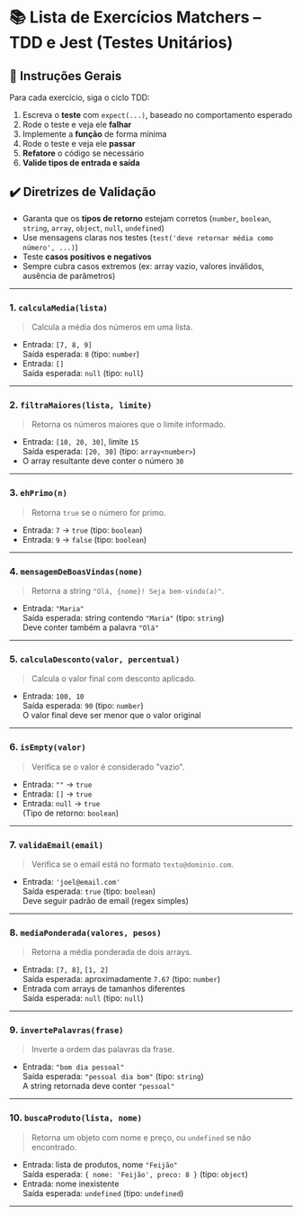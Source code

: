 
# 📚 Lista de Exercícios Matchers – TDD e Jest (Testes Unitários)

## 🧪 Instruções Gerais

Para cada exercício, siga o ciclo TDD:

1. Escreva o **teste** com `expect(...)`, baseado no comportamento esperado
2. Rode o teste e veja ele **falhar**
3. Implemente a **função** de forma mínima
4. Rode o teste e veja ele **passar**
5. **Refatore** o código se necessário
6. **Valide tipos de entrada e saída**

## ✔️ Diretrizes de Validação

- Garanta que os **tipos de retorno** estejam corretos (`number`, `boolean`, `string`, `array`, `object`, `null`, `undefined`)
- Use mensagens claras nos testes (`test('deve retornar média como número', ...)`)
- Teste **casos positivos e negativos**
- Sempre cubra casos extremos (ex: array vazio, valores inválidos, ausência de parâmetros)

---

### 1. `calculaMedia(lista)`
> Calcula a média dos números em uma lista.

- Entrada: `[7, 8, 9]`  
  Saída esperada: `8` (tipo: `number`)
- Entrada: `[]`  
  Saída esperada: `null` (tipo: `null`)

---

### 2. `filtraMaiores(lista, limite)`
> Retorna os números maiores que o limite informado.

- Entrada: `[10, 20, 30]`, limite `15`  
  Saída esperada: `[20, 30]` (tipo: `array<number>`)
- O array resultante deve conter o número `30`

---

### 3. `ehPrimo(n)`
> Retorna `true` se o número for primo.

- Entrada: `7` → `true` (tipo: `boolean`)
- Entrada: `9` → `false` (tipo: `boolean`)

---

### 4. `mensagemDeBoasVindas(nome)`
> Retorna a string `"Olá, {nome}! Seja bem-vindo(a)"`.

- Entrada: `"Maria"`  
  Saída esperada: string contendo `"Maria"` (tipo: `string`)  
  Deve conter também a palavra `"Olá"`

---

### 5. `calculaDesconto(valor, percentual)`
> Calcula o valor final com desconto aplicado.

- Entrada: `100, 10`  
  Saída esperada: `90` (tipo: `number`)  
  O valor final deve ser menor que o valor original

---

### 6. `isEmpty(valor)`
> Verifica se o valor é considerado "vazio".

- Entrada: `""` → `true`  
- Entrada: `[]` → `true`  
- Entrada: `null` → `true`  
  (Tipo de retorno: `boolean`)

---

### 7. `validaEmail(email)`
> Verifica se o email está no formato `texto@dominio.com`.

- Entrada: `'joel@email.com'`  
  Saída esperada: `true` (tipo: `boolean`)  
  Deve seguir padrão de email (regex simples)

---

### 8. `mediaPonderada(valores, pesos)`
> Retorna a média ponderada de dois arrays.

- Entrada: `[7, 8]`, `[1, 2]`  
  Saída esperada: aproximadamente `7.67` (tipo: `number`)
- Entrada com arrays de tamanhos diferentes  
  Saída esperada: `null` (tipo: `null`)

---

### 9. `invertePalavras(frase)`
> Inverte a ordem das palavras da frase.

- Entrada: `"bom dia pessoal"`  
  Saída esperada: `"pessoal dia bom"` (tipo: `string`)  
  A string retornada deve conter `"pessoal"`

---

### 10. `buscaProduto(lista, nome)`
> Retorna um objeto com nome e preço, ou `undefined` se não encontrado.

- Entrada: lista de produtos, nome `"Feijão"`  
  Saída esperada: `{ nome: 'Feijão', preco: 8 }` (tipo: `object`)
- Entrada: nome inexistente  
  Saída esperada: `undefined` (tipo: `undefined`)

---
